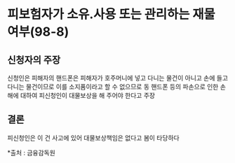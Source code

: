 # 피보험자가 소유.사용 또는 관리하는 재물 여부(98-8)

## 신청자의 주장
신청인은 피해자의 핸드폰은 피해자가 호주머니에 넣고 다니는 물건이 아니고 손에 들고 다니는 물건이므로 이를 소지품이라고 할 수 없으므로 동 핸드폰 등의 파손으로 인한 손해에 대하여 피신청인이 대물보상을 해 주어야 한다고 주장

## 결론
피신청인은 이 건 사고에 있어 대물보상책임은 없다고 봄이 타당하다

*출처 : 금융감독원